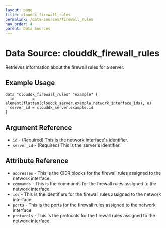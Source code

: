 ```yaml
---
layout: page
title: clouddk_firewall_rules
permalink: /data-sources/firewall_rules
nav_order: 4
parent: Data Sources
---
```


# Data Source: clouddk_firewall_rules

Retrieves information about the firewall rules for a server.

## Example Usage

```
data "clouddk_firewall_rules" "example" {
  id        = element(flatten(clouddk_server.example.network_interface_ids), 0)
  server_id = clouddk_server.example.id
}
```

## Argument Reference

* `id` - (Required) This is the network interface's identifier.
* `server_id` - (Required) This is the server's identifier.

## Attribute Reference

* `addresses` - This is the CIDR blocks for the firewall rules assigned to the network interface.
* `commands` - This is the commands for the firewall rules assigned to the network interface.
* `ids` - This is the identifiers for the firewall rules assigned to the network interface.
* `ports` - This is the ports for the firewall rules assigned to the network interface.
* `protocols` - This is the protocols for the firewall rules assigned to the network interface.
